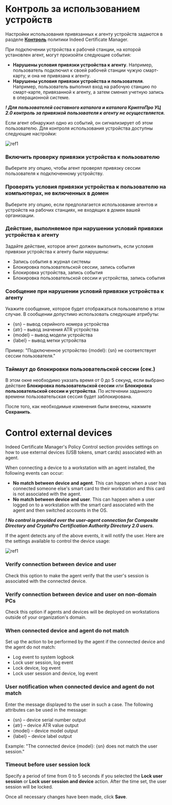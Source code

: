# **﻿Контроль за использованием устройств**

Настройки использования привязанных к агенту устройств задаются в разделе [**Контроль**](https://guides.indeed-company.ru/pages/viewpage.action?pageId=5447507) политики Indeed Certificate Manager.

При подключении устройства к рабочей станции, на которой установлен агент, могут произойти следующие события:

- **Нарушены условия привязки устройства к агенту**. Например, пользователь подключил к своей рабочей станции чужую смарт-карту, и она не привязана к агенту.
- **Нарушены условия привязки устройства и пользователя**. Например, пользователь выполнил вход на рабочую станцию по смарт-карте, привязанной к агенту, а затем сменил учетную запись в операционной системе.

***! Для пользователей составного каталога и каталога КриптоПро УЦ 2.0 контроль за привязкой пользователя к агенту не осуществляется.***

Если агент обнаружил одно из событий, он сигнализирует об этом пользователю. Для контроля использования устройства доступны следующие настройки:

![ref1]

### **Включить проверку привязки устройства к пользователю**

Выберите эту опцию, чтобы агент проверял привязку сессии пользователя к подключенному устройству.

### **Проверять условия привязки устройства к пользователю на компьютерах, не включенных в домен**

Выберите эту опцию, если предполагается использование агентов и устройств на рабочих станциях, не входящих в домен вашей организации.

### **Действие, выполняемое при нарушении условий привязки устройства к агенту**

Задайте действие, которое агент должен выполнить, если условия привязки устройства к агенту были нарушены:

- Запись события в журнал системы
- Блокировка пользовательской сессии, запись события
- Блокировка устройства, запись события
- Блокировка пользовательской сессии и устройства, запись события

### **Сообщение при нарушении условий привязки устройства к агенту**

Укажите сообщение, которое будет отображаться пользователю в этом случае. В сообщении допустимо использовать следующие атрибуты:

- {sn} – вывод серийного номера устройства
- {atr} – вывод значения ATR устройства
- {model} – вывод модели устройства
- {label} – вывод метки устройства

Пример: "Подключенное устройство {model}: {sn} не соответствует сессии пользователя."

### **Таймаут до блокировки пользовательской сессии (сек.)**

В этом окне необходимо указать время от 0 до 5 секунд, если выбрано действие **Блокировка пользовательской сессии** или **Блокировка пользовательской сессии и устройства**. По истечении заданного времени пользовательская сессия будет заблокирована.

После того, как необходимые изменения были внесены, нажмите **Сохранить**.

# **Control external devices**

Indeed Certificate Manager's Policy Control section provides settings on how to use external devices (USB tokens, smart cards) associated with an agent.

When connecting a device to a workstation with an agent installed, the following events can occur:

- **No match between device and agent**. This can happen when a user has connected someone else's smart card to their workstation and this card is not associated with the agent.
- **No match between device and user**. This can happen when a user logged on to a workstation with the smart card associated with the agent and then switched accounts in the OS.

***! No control is provided over the user-agent connection for Composite Directory and CryptoPro Certification Authority Directory 2.0 users.***

If the agent detects any of the above events, it will notify the user. Here are the settings available to control the device usage:

![ref1]

### **Verify connection between device and user**

Check this option to make the agent verify that the user's session is associated with the connected device.

### **Verify connection between device and user on non-domain PCs**

Check this option if agents and devices will be deployed on workstations outside of your organization's domain.

### **When connected device and agent do not match**

Set up the action to be performed by the agent if the connected device and the agent do not match:

- Log event to system logbook
- Lock user session, log event
- Lock device, log event
- Lock user session and device, log event

### **User notification when connected device and agent do not match**

Enter the message displayed to the user in such a case. The following attributes can be used in the message:

- {sn} – device serial number output
- {atr} – device ATR value output
- {model} – device model output
- {label} – device label output

Example: "The connected device {model}: {sn} does not match the user session."

### **Timeout before user session lock**

Specify a period of time from 0 to 5 seconds if you selected the **Lock user session** or **Lock user session and device** action. After the time set, the user session will be locked.

[ref1]: Aspose.Words.1945ff2e-012d-4923-9dc5-556d035682e1.002.png

Once all necessary changes have been made, click **Save**.
